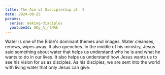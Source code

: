 ```yaml
---
title: The Aim of Discipleship pt. 2
date: 2024-08-25
params:
  series: making-disciples
  youtubeId: QKy_A_rtNAk
---
```


Water is one of the Bible's dominant themes and images. Water cleanses, renews, wipes away. It also quenches. In the middle of his ministry, Jesus said something about water that helps us understand who he is and what he wants to do in our lives. It also helps us understand how Jesus wants us to see his vision for us as disciples. As his disciples, we are sent into the world with living water that only Jesus can give. 
